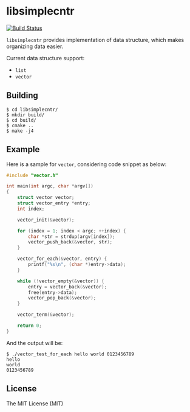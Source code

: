 # libsimplecntr
[![Build Status](https://travis-ci.org/jonas-fan/libsimplecntr.svg?branch=master)](https://travis-ci.org/jonas-fan/libsimplecntr)

`libsimplecntr` provides implementation of data structure, which makes organizing data easier.

Current data structure support:

- `list`
- `vector`

## Building

```
$ cd libsimplecntr/
$ mkdir build/
$ cd build/
$ cmake ..
$ make -j4
```

## Example

Here is a sample for `vector`, considering code snippet as below:

```c
#include "vector.h"

int main(int argc, char *argv[])
{
    struct vector vector;
    struct vector_entry *entry;
    int index;

    vector_init(&vector);

    for (index = 1; index < argc; ++index) {
        char *str = strdup(argv[index]);
        vector_push_back(&vector, str);
    }

    vector_for_each(&vector, entry) {
        printf("%s\n", (char *)entry->data);
    }

    while (!vector_empty(&vector)) {
        entry = vector_back(&vector);
        free(entry->data);
        vector_pop_back(&vector);
    }

    vector_term(&vector);

    return 0;
}
```

And the output will be:

```
$ ./vector_test_for_each hello world 0123456789
hello
world
0123456789
```

## License

The MIT License (MIT)
